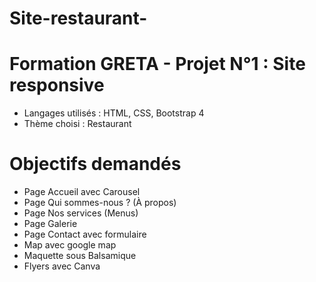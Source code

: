 # Site-restaurant-
# Formation GRETA - Projet N°1 : Site responsive

- Langages utilisés : HTML, CSS, Bootstrap 4
- Thème choisi : Restaurant
# Objectifs demandés
- Page Accueil avec Carousel
- Page Qui sommes-nous ? (À propos)
- Page Nos services (Menus)
- Page Galerie
- Page Contact avec formulaire
- Map avec google map
- Maquette sous Balsamique
- Flyers avec Canva
